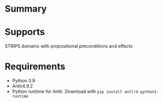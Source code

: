 # Summary

# Supports
STRIPS domains with propositional preconditions and effects

# Requirements
- Python 3.9
- Antlr4.9.2
- Python runtime for Antlr. Download with `pip install antlr4-python3-runtime`
